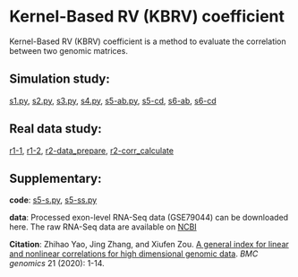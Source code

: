 # Kernel-Based RV (KBRV) coefficient 
Kernel-Based RV (KBRV) coefficient is a method to evaluate the correlation between two genomic matrices.

## Simulation study: 
[s1.py](https://github.com/zhh-yao/KBRV-method/blob/master/s1.py), [s2.py](https://github.com/zhh-yao/KBRV-method/blob/master/s2.py), [s3.py](https://github.com/zhh-yao/KBRV-method/blob/master/s3.py), [s4.py](https://github.com/zhh-yao/KBRV-method/blob/master/s4.py), [s5-ab.py](https://github.com/zhh-yao/KBRV-method/blob/master/s5-ab.py), [s5-cd](https://github.com/zhh-yao/KBRV-method/blob/master/s5-cd.py), [s6-ab](https://github.com/zhh-yao/KBRV-method/blob/master/s6-ab.py), [s6-cd](https://github.com/zhh-yao/KBRV-method/blob/master/s6-cd.py)

## Real data study: 
[r1-1](https://github.com/zhh-yao/KBRV-method/blob/master/r1-1.py), [r1-2](https://github.com/zhh-yao/KBRV-method/blob/master/r1-2.py), [r2-data_prepare](https://github.com/zhh-yao/KBRV-method/blob/master/r2-data_prepare.py), [r2-corr_calculate](https://github.com/zhh-yao/KBRV-method/blob/master/r2-corr_calculate.py) 

## Supplementary:
**code**: [s5-s.py](https://github.com/zhh-yao/KBRV-method/blob/master/s5-s.py), [s5-ss.py](https://github.com/zhh-yao/KBRV-method/blob/master/s5-ss.py)

**data**: Processed exon-level RNA-Seq data (GSE79044) can be downloaded here. The raw RNA-Seq data are available on [NCBI](https://www.ncbi.nlm.nih.gov/geo/query/acc.cgi?acc=GSE79044)

**Citation**: Zhihao Yao, Jing Zhang, and Xiufen Zou. [A general index for linear and nonlinear correlations for high dimensional genomic data](https://link.springer.com/article/10.1186/s12864-020-07246-x). *BMC genomics* 21 (2020): 1-14.
